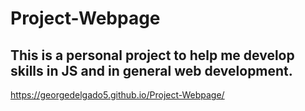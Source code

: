 # Project-Webpage

## This is a personal project to help me develop skills in JS and in general web development.

https://georgedelgado5.github.io/Project-Webpage/
